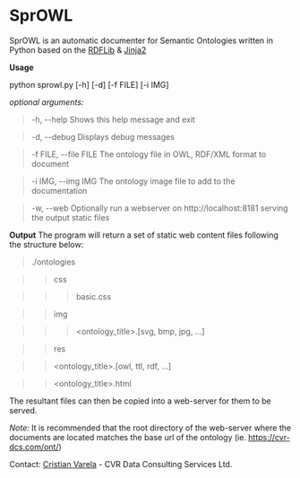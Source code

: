 **SprOWL**
==========

SprOWL is an automatic documenter for Semantic Ontologies written in Python based on the [RDFLib](https://github.com/RDFLib/rdflib) & [Jinja2](http://jinja.pocoo.org/)

**Usage**

python sprowl.py [-h] [-d] [-f FILE] [-i IMG]

_optional arguments:_
>-h, --help     Shows this help message and exit

>-d, --debug    Displays debug messages

>-f FILE, --file FILE   The ontology file in OWL, RDF/XML format to document

>-i IMG, --img IMG      The ontology image file to add to the documentation

>-w, --web  Optionally run a webserver on http://localhost:8181 serving the output static files

**Output**
The program will return a set of static web content files following the structure below:

> ./ontologies

>> css

>>> basic.css

>> img

>>> <ontology_title>.[svg, bmp, jpg, ...]

>> res

>> <ontology_title>.[owl, ttl, rdf, ...]

>> <ontology_title>.html

The resultant files can then be copied into a web-server for them to be served.

_Note:_ It is recommended that the root directory of the web-server where the documents are located matches the base url of the ontology (ie. https://cvr-dcs.com/ont/)

Contact: [Cristian Varela](mailto:cristian@cvr-dcs.com?subject=SprOWL) - CVR Data Consulting Services Ltd.